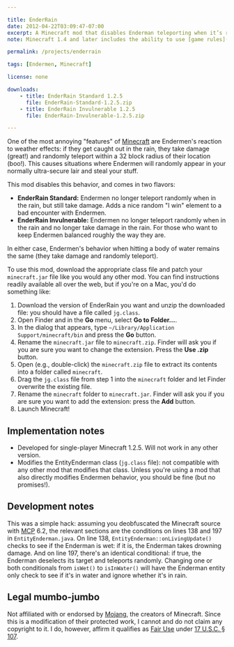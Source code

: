 ```yaml
---

title: EnderRain
date: 2012-04-22T03:09:47-07:00
excerpt: A Minecraft mod that disables Enderman teleporting when it’s raining.
note: Minecraft 1.4 and later includes the ability to use [game rules](http://minecraft.gamepedia.com/Command_Block#Game_Rules) which makes this mod largely obsolete for my purposes, even if updated. While it won't prevent endermen from teleporting into your base, `/gamerule mobGriefing true` will prevent endermen from wrecking it once there.

permalink: /projects/enderrain

tags: [Endermen, Minecraft]

license: none

downloads:
    - title: EnderRain Standard 1.2.5
      file: EnderRain-Standard-1.2.5.zip
    - title: EnderRain Invulnerable 1.2.5
      file: EnderRain-Invulnerable-1.2.5.zip

---
```


One of the most annoying "features" of [Minecraft][1] are Endermen's reaction to weather effects: if they get caught out in the rain, they take damage (great!) and randomly teleport within a 32 block radius of their location (boo!). This causes situations where Endermen will randomly appear in your normally ultra-secure lair and steal your stuff.

This mod disables this behavior, and comes in two flavors:

* **EnderRain Standard:** Endermen no longer teleport randomly when in the rain, but still take damage. Adds a nice random "I win" element to a bad encounter with Endermen.
* **EnderRain Invulnerable:** Endermen no longer teleport randomly when in the rain and no longer take damage in the rain. For those who want to keep Endermen balanced roughly the way they are.

In either case, Endermen's behavior when hitting a body of water remains the same (they take damage and randomly teleport).

To use this mod, download the appropriate class file and patch your `minecraft.jar` file like you would any other mod. You can find instructions readily available all over the web, but if you're on a Mac, you'd do something like:

1. Download the version of EnderRain you want and unzip the downloaded file: you should have a file called `jg.class`.
2. Open Finder and in the **Go** menu, select **Go to Folder…**.
3. In the dialog that appears, type `~/Library/Application Support/minecraft/bin` and press the **Go** button.
4. Rename the `minecraft.jar` file to `minecraft.zip`. Finder will ask you if you are sure you want to change the extension. Press the **Use .zip** button.
5. Open (e.g., double-click) the `minecraft.zip` file to extract its contents into a folder called `minecraft`.
6. Drag the `jg.class` file from step 1 into the `minecraft` folder and let Finder overwrite the existing file.
7. Rename the `minecraft` folder to `minecraft.jar`. Finder will ask you if you are sure you want to add the extension: press the **Add** button.
8. Launch Minecraft!

## Implementation notes

* Developed for single-player Minecraft 1.2.5. Will not work in any other version.
* Modifies the EntityEnderman class (`jg.class` file): not compatible with any other mod that modifies that class. Unless you're using a mod that also directly modifies Endermen behavior, you should be fine (but no promises!).

## Development notes

This was a simple hack: assuming you deobfuscated the Minecraft source with [MCP][2] 6.2, the relevant sections are the conditions on lines 138 and 197 in `EntityEnderman.java`. On line 138, `EntityEnderman::onLivingUpdate()` checks to see if the Enderman is wet: if it is, the Enderman takes drowning damage. And on line 197, there's an identical conditional: if true, the Enderman deselects its target and teleports randomly. Changing one or both conditionals from `isWet()` to `isInWater()` will have the Enderman entity only check to see if it's in water and ignore whether it's in rain.

## Legal mumbo-jumbo

Not affiliated with or endorsed by [Mojang][3], the creators of Minecraft. Since this is a modification of their protected work, I cannot and do not claim any copyright to it. I do, however, affirm it qualifies as [Fair Use][4] under [17 U.S.C. § 107][5].

[1]: http://minecraft.net "Minecraft"
[2]: http://mcp.ocean-labs.de "Mod Coder Pack"
[3]: http://mojang.com "Mojang"
[4]: http://en.wikipedia.org/wiki/Fair_use "Wikipedia article on Fair Use"
[5]: http://www.law.cornell.edu/uscode/text/17/107 "Limitations on exclusive rights: Fair Use"
